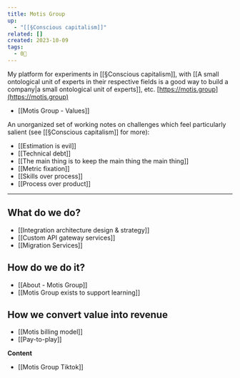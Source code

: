 ```yaml
---
title: Motis Group
up:
  - "[[§Conscious capitalism]]"
related: []
created: 2023-10-09
tags:
  - 0🌲
---
```

My platform for experiments in [[§Conscious capitalism]], with [[A small ontological unit of experts in their respective fields is a good way to build a company|a small ontological unit of experts]], etc. [https://motis.group](https://motis.group)

- [[Motis Group - Values]]

An unorganized set of working notes on challenges which feel particularly salient (see [[§Conscious capitalism]] for more):

- [[Estimation is evil]]
- [[Technical debt]]
- [[The main thing is to keep the main thing the main thing]]
- [[Metric fixation]]
- [[Skills over process]]
- [[Process over product]]

---

## What do we do?

-  [[Integration architecture design & strategy]]
-  [[Custom API gateway services]]
-  [[Migration Services]]

## How do we do it?

- [[About - Motis Group]]
- [[Motis Group exists to support learning]]

## How we convert value into revenue

- [[Motis billing model]]
- [[Pay-to-play]]

**Content**

- [[Motis Group Tiktok]]